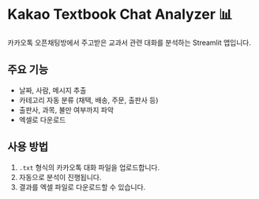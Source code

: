 # Kakao Textbook Chat Analyzer 📊

카카오톡 오픈채팅방에서 주고받은 교과서 관련 대화를 분석하는 Streamlit 앱입니다.

## 주요 기능
- 날짜, 사람, 메시지 추출
- 카테고리 자동 분류 (채택, 배송, 주문, 출판사 등)
- 출판사, 과목, 불만 여부까지 파악
- 엑셀로 다운로드

## 사용 방법
1. `.txt` 형식의 카카오톡 대화 파일을 업로드합니다.
2. 자동으로 분석이 진행됩니다.
3. 결과를 엑셀 파일로 다운로드할 수 있습니다.
